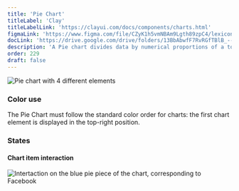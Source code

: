 ```yaml
---
title: 'Pie Chart'
titleLabel: 'Clay'
titleLabelLink: 'https://clayui.com/docs/components/charts.html'
figmaLink: 'https://www.figma.com/file/CZyK1h5vmNBAm9Lgth89zpC4/lexicon-charts?node-id=254%3A648'
docLink: 'https://drive.google.com/drive/folders/13BbAbwfF7RvRGfTBlB_--vX5Oqn4jZq8?usp=sharing'
description: 'A Pie chart divides data by numerical proportions of a total value (always 100%).'
order: 229
draft: false
---
```


![Pie chart with 4 different elements](/images/lexicon/charts-29.png)

### Color use

The Pie Chart must follow the standard color order for charts: the first chart element is displayed in the top-right position.

### States

#### Chart item interaction

![Intertaction on the blue pie piece of the chart, corresponding to Facebook](/images/lexicon/charts-30.png)
